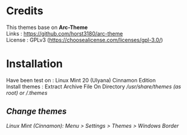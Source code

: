 # Credits
This themes base on <b>Arc-Theme</b> </br>
Links : https://github.com/horst3180/arc-theme</br>
License : GPLv3 (https://choosealicense.com/licenses/gpl-3.0/)</br>

# Installation
Have been test on : Linux Mint 20 (Ulyana) Cinnamon Edition</br>
Install themes : Extract Archive File On Directory <i> /usr/share/themes (as root) or <i> /.themes</i> </br>

## Change themes
Linux Mint (Cinnamon): Menu > Settings > Themes > Windows Border </br>
